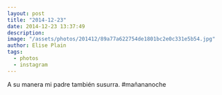 ```yaml
---
layout: post
title: "2014-12-23"
date: 2014-12-23 13:37:49
description: 
image: "/assets/photos/201412/89a77a622754de1801bc2e0c331e5b54.jpg"
author: Elise Plain
tags: 
  - photos
  - instagram
---
```


A su manera mi padre también susurra. #mañananoche
<p></p>
